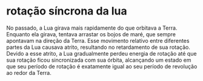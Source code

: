 # rotação síncrona da lua

No passado, a Lua girava mais rapidamente do que orbitava a Terra. Enquanto ela girava, tentava arrastar os bojos de maré, que sempre apontavam na direção da Terra. Esse movimento relativo entre diferentes partes da Lua causava atrito, resultando no retardamento de sua rotação. Devido a esse atrito, a Lua gradualmente perdeu energia de rotação até que sua rotação ficou sincronizada com sua órbita, alcançando um estado em que seu período de rotação é exatamente igual ao seu período de revolução ao redor da Terra.
